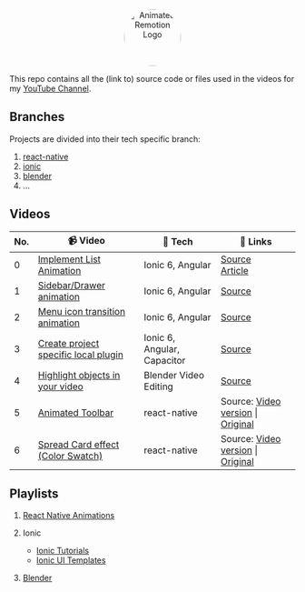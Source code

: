 <p align="center">
  <a href="https://www.youtube.com/channel/UCAGVoY1fr4ki91Y8ufH1pQQ?sub_confirmation=1">
    <picture>
      <source media="(prefers-color-scheme: dark)" srcset="https://user-images.githubusercontent.com/46301285/192062566-6c519b30-1b4a-4fc1-afcb-2ca173201618.jpeg">
      <img alt="Animated Remotion Logo" src="https://user-images.githubusercontent.com/46301285/192062571-5f85ad7d-3f8d-4005-b118-9e7a8a57cb9c.png" height="100px" style="border-radius: 50px">
    </picture>
  </a>
</p>

This repo contains all the (link to) source code or files used in the videos for my [YouTube Channel](https://www.youtube.com/channel/UCAGVoY1fr4ki91Y8ufH1pQQ?sub_confirmation=1).

## Branches

Projects are divided into their tech specific branch:

1. [react-native](https://github.com/Aashu-Dubey/youtube/tree/react-native)
2. [ionic](https://github.com/Aashu-Dubey/youtube/tree/ionic)
3. [blender](https://github.com/Aashu-Dubey/youtube/tree/blender)
4. ...

## Videos

| No. | 📹 Video                                                             | 🔧 Tech                     | 🔗 Links                                                                                                                                                                                                                                  |
| --- | -------------------------------------------------------------------- | --------------------------- | ----------------------------------------------------------------------------------------------------------------------------------------------------------------------------------------------------------------------------------------- |
| 0   | [Implement List Animation](https://youtu.be/9ssPXzVecas)             | Ionic 6, Angular            | [Source](https://github.com/Aashu-Dubey/Ionic-UI-Templates)<br/>[Article](https://medium.com/@aashu_dubey/list-animation-in-ionic-6-angular-c01930fbf527)                                                                                 |
| 1   | [Sidebar/Drawer animation](https://youtu.be/TH75SYPs5Lo)             | Ionic 6, Angular            | [Source](https://github.com/Aashu-Dubey/Ionic-UI-Templates)                                                                                                                                                                               |
| 2   | [Menu icon transition animation](https://youtu.be/gsuDITVELB4)       | Ionic 6, Angular            | [Source](https://github.com/Aashu-Dubey/Ionic-UI-Templates)                                                                                                                                                                               |
| 3   | [Create project specific local plugin](https://youtu.be/q5kQcTqPtGY) | Ionic 6, Angular, Capacitor | [Source](https://github.com/Aashu-Dubey/youtube/tree/ionic/local_plugin)                                                                                                                                                                  |
| 4   | [Highlight objects in your video](https://youtu.be/RfW-6KKXOTY)      | Blender Video Editing       | [Source](https://github.com/Aashu-Dubey/youtube/tree/blender/highlight_objects)                                                                                                                                                           |
| 5   | [Animated Toolbar](https://youtu.be/27pTWrcEDC4)                     | react-native                | Source: [Video version](https://github.com/Aashu-Dubey/youtube/tree/react-native/rn_youtube/src/animatedToolbar#readme) \| [Original](https://github.com/Aashu-Dubey/react-native-animation-samples/tree/main/src/samples/custom_toolbar) |
| 6   | [Spread Card effect (Color Swatch)](https://youtu.be/lK6rAktDQJQ)    | react-native                | Source: [Video version](https://github.com/Aashu-Dubey/youtube/tree/react-native/rn_youtube/src/colorSwatch#readme) \| [Original](https://github.com/Aashu-Dubey/react-native-animation-samples/tree/main/src/samples/color_swatch)       |

## Playlists

1. [React Native Animations](https://www.youtube.com/playlist?list=PLpnMM6hhRcchaS1uSpMZfAKYTxZWIlzzN)

2. Ionic

   - [Ionic Tutorials](https://www.youtube.com/playlist?list=PLpnMM6hhRccgJyULbdCPo9n0ufqF4gNQX)
   - [Ionic UI Templates](https://www.youtube.com/playlist?list=PLpnMM6hhRcchVmD6K1xJicQ7dJTa9uUrg)

3. [Blender](https://www.youtube.com/playlist?list=PLpnMM6hhRccjGelfoMvunMpY4L8pIcn1a)
